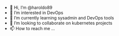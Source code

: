- 👋 Hi, I’m @haroldo89
- 👀 I’m interested in DevOps
- 🌱 I’m currently learning sysadmin and DevOps tools
- 💞️ I’m looking to collaborate on kubernetes projects
- 📫 How to reach me ...

<!---
haroldo89/haroldo89 is a ✨ special ✨ repository because its `README.md` (this file) appears on your GitHub profile.
You can click the Preview link to take a look at your changes.
--->
